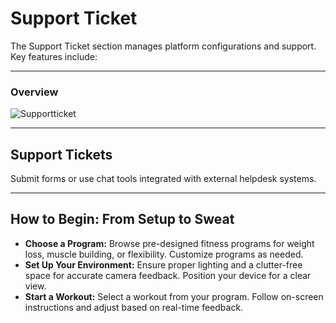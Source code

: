 # Support Ticket

The Support Ticket section manages platform configurations and support. Key features include:

---

### Overview

![Supportticket](/img/Supportticket.webp)

---

## Support Tickets

Submit forms or use chat tools integrated with external helpdesk systems.

---

## How to Begin: From Setup to Sweat

- **Choose a Program:** Browse pre-designed fitness programs for weight loss, muscle building, or flexibility. Customize programs as needed.
- **Set Up Your Environment:** Ensure proper lighting and a clutter-free space for accurate camera feedback. Position your device for a clear view.
- **Start a Workout:** Select a workout from your program. Follow on-screen instructions and adjust based on real-time feedback.
